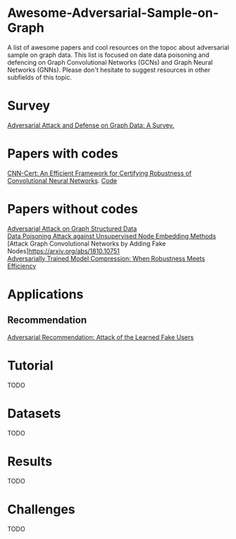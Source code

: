 # Awesome-Adversarial-Sample-on-Graph
A list of awesome papers and cool resources on the topoc about adversarial sample on graph data. This list is focused on date data poisoning and defencing on Graph Convolutional Networks (GCNs) and Graph Neural Networks (GNNs). Please don't hesitate to suggest resources in other subfields of this topic.

# Survey
[Adversarial Attack and Defense on Graph Data: A Survey.](https://arxiv.org/abs/1812.10528)  

# Papers with codes
[CNN-Cert: An Efficient Framework for Certifying Robustness of Convolutional Neural Networks](https://arxiv.org/abs/1811.12395). [Code](https://github.com/IBM/CNN-Cert)  

# Papers without codes
[Adversarial Attack on Graph Structured Data](https://arxiv.org/abs/1806.02371)  
[Data Poisoning Attack against Unsupervised Node Embedding Methods](https://arxiv.org/abs/1810.12881)  
[Attack Graph Convolutional Networks by Adding Fake Nodes]https://arxiv.org/abs/1810.10751  
[Adversarially Trained Model Compression: When Robustness Meets Efficiency](https://arxiv.org/abs/1902.03538)  

# Applications
## Recommendation
[Adversarial Recommendation: Attack of the Learned Fake Users](https://arxiv.org/abs/1809.08336)  


# Tutorial 
TODO

# Datasets
TODO


# Results
TODO



# Challenges
TODO
